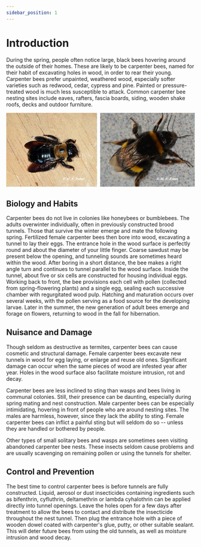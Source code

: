 ```yaml
---
sidebar_position: 1
---
```


# Introduction

During the spring, people often notice large, black bees hovering around the outside of their homes. These are likely to be carpenter bees, named for their habit of excavating holes in wood, in order to rear their young. Carpenter bees prefer unpainted, weathered wood, especially softer varieties such as redwood, cedar, cypress and pine. Painted or pressure-treated wood is much less susceptible to attack. Common carpenter bee nesting sites include eaves, rafters, fascia boards, siding, wooden shake roofs, decks and outdoor furniture.

![Carpenter Bee](img/carpenter-bee.jpg)

## Biology and Habits
Carpenter bees do not live in colonies like honeybees or bumblebees. The adults overwinter individually, often in previously constructed brood tunnels. Those that survive the winter emerge and mate the following spring. Fertilized female carpenter bees then bore into wood, excavating a tunnel to lay their eggs. The entrance hole in the wood surface is perfectly round and about the diameter of your little finger. Coarse sawdust may be present below the opening, and tunneling sounds are sometimes heard within the wood. After boring in a short distance, the bee makes a right angle turn and continues to tunnel parallel to the wood surface. Inside the tunnel, about five or six cells are constructed for housing individual eggs. Working back to front, the bee provisions each cell with pollen (collected from spring-flowering plants) and a single egg, sealing each successive chamber with regurgitated wood pulp. Hatching and maturation occurs over several weeks, with the pollen serving as a food source for the developing larvae. Later in the summer, the new generation of adult bees emerge and forage on flowers, returning to wood in the fall for hibernation.   

## Nuisance and Damage
Though seldom as destructive as termites, carpenter bees can cause cosmetic and structural damage. Female carpenter bees excavate new tunnels in wood for egg laying, or enlarge and reuse old ones. Significant damage can occur when the same pieces of wood are infested year after year. Holes in the wood surface also facilitate moisture intrusion, rot and decay.

Carpenter bees are less inclined to sting than wasps and bees living in communal colonies. Still, their presence can be daunting, especially during spring mating and nest construction. Male carpenter bees can be especially intimidating, hovering in front of people who are around nesting sites. The males are harmless, however, since they lack the ability to sting. Female carpenter bees can inflict a painful sting but will seldom do so -- unless they are handled or bothered by people. 

Other types of small solitary bees and wasps are sometimes seen visiting abandoned carpenter bee nests. These insects seldom cause problems and are usually scavenging on remaining pollen or using the tunnels for shelter.    

## Control and Prevention
The best time to control carpenter bees is before tunnels are fully constructed. Liquid, aerosol or dust insecticides containing ingredients such as bifenthrin, cyfluthrin, deltamethrin or lambda cyhalothrin can be applied directly into tunnel openings. Leave the holes open for a few days after treatment to allow the bees to contact and distribute the insecticide throughout the nest tunnel.  Then plug the entrance hole with a piece of wooden dowel coated with carpenter's glue, putty, or other suitable sealant.  This will deter future bees from using the old tunnels, as well as moisture intrusion and wood decay. 